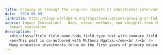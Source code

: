 ```yaml
---
title: Growing or fading? The long-run impacts of educational interventions
date: '2018-05-09'
linkTitle: http://blogs.worldbank.org/impactevaluations/growing-or-fading-long-run-impacts-educational-interventions
source: Impact Evaluations - News, views, methods, and insights from the world of
  impact evaluation
description: |-
  <div class="field field-name-body field-type-text-with-summary field-label-hidden"><div class="field-items"><div class="field-item even"><p>
  <em>This post is co-authored with Mũthoni Ngatia.</em><br /><br />
  Many education investments focus on the first years of primary education or – even before that – early child education. The logic behind this is intuitive: Without a solid foundation, it’s hard for children and youth to gain later skills that use those foundations. If you can’t decipher lett
---
```


